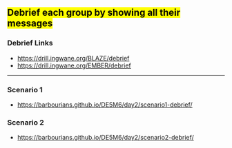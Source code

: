 ## <mark>Debrief each group by showing all their messages</mark>

### Debrief Links

- https://drill.ingwane.org/BLAZE/debrief
- https://drill.ingwane.org/EMBER/debrief

<hr>

### Scenario 1

- https://barbourians.github.io/DE5M6/day2/scenario1-debrief/

### Scenario 2

- https://barbourians.github.io/DE5M6/day2/scenario2-debrief/